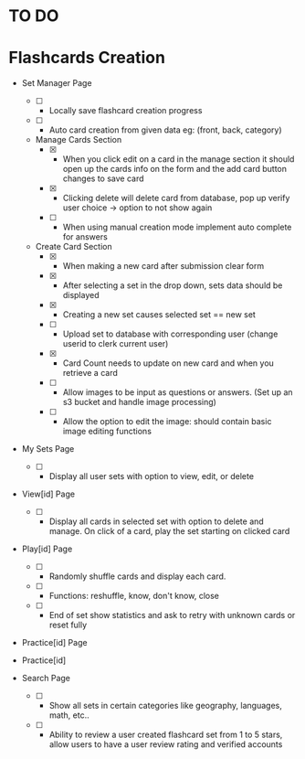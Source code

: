 # TO DO


# Flashcards Creation
- Set Manager Page                  
    - [ ] - Locally save flashcard creation progress
    - [ ] - Auto card creation from given data eg: (front, back, category)
    
    - Manage Cards Section
        - [x] - When you click edit on a card in the manage section it should open up the cards info on the form and the add card button changes to save card
        - [x] - Clicking delete will delete card from database, pop up verify user choice -> option to not show again
        - [ ] - When using manual creation mode implement auto complete for answers
    - Create Card Section
        - [x] - When making a new card after submission clear form
        - [x] - After selecting a set in the drop down, sets data should be displayed
        - [x] - Creating a new set causes selected set == new set
        - [ ] - Upload set to database with corresponding user (change userid to clerk current user)
        - [x] - Card Count needs to update on new card and when you retrieve a card
        - [ ] - Allow images to be input as questions or answers. (Set up an s3 bucket and handle image processing)
        - [ ] - Allow the option to edit the image: should contain basic image editing functions
    
- My Sets Page
    - [ ] - Display all user sets with option to view, edit, or delete

- View[id] Page     
    - [ ] - Display all cards in selected set with option to delete and manage. On click of a card, play the set starting on clicked card
    
- Play[id] Page
    - [ ] - Randomly shuffle cards and display each card.
    - [ ] - Functions: reshuffle, know, don't know, close
    - [ ] - End of set show statistics and ask to retry with unknown cards or reset fully

- Practice[id] Page
    
- Practice[id]

- Search Page
    - [ ] - Show all sets in certain categories like geography, languages, math, etc..
    - [ ] - Ability to review a user created flashcard set from 1 to 5 stars, allow users to have a user review rating and verified accounts